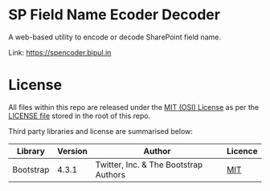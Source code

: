# SP Field Name Ecoder Decoder

A web-based utility to encode or decode SharePoint field name.

Link: https://spencoder.bipul.in

# License
All files within this repo are released under the [MIT (OSI) License]( https://en.wikipedia.org/wiki/MIT_License) as per the [LICENSE file](https://github.com/JNVSAlumni/JNVSAlumni.github.io/blob/master/LICENSE) stored in the root of this repo. 

Third party libraries and license are summarised below:

|Library|Version|Author|Licence|
|---|---|---|---|
|Bootstrap|4.3.1|Twitter, Inc. & The Bootstrap Authors |[MIT]( https://en.wikipedia.org/wiki/MIT_License)|